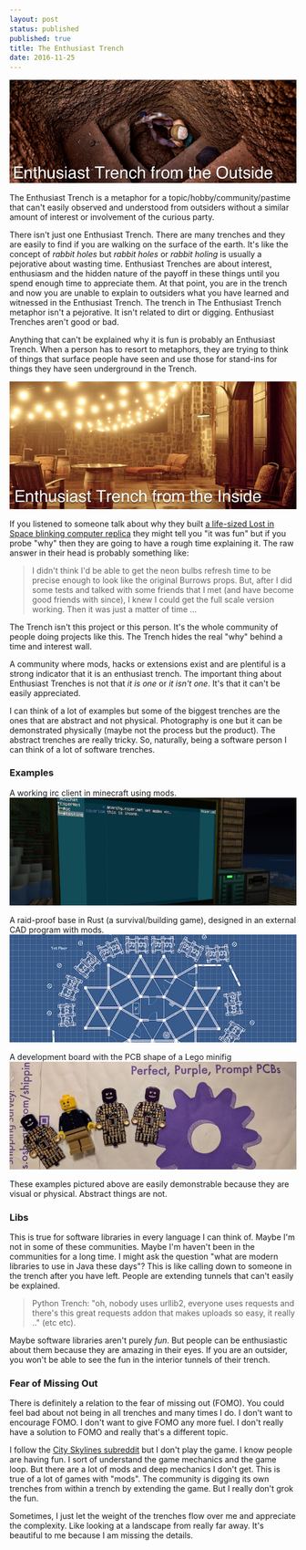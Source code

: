 ```yaml
---
layout: post
status: published
published: true
title: The Enthusiast Trench
date: 2016-11-25
---
```


![trench outside](/uploads/2016/trench_outside.png)

The Enthusiast Trench is a metaphor for a topic/hobby/community/pastime that can't easily observed
and understood from outsiders without a similar amount of interest or involvement of the curious party.

There isn't just one Enthusiast Trench.  There are many trenches and they are easily to find if you are walking
on the surface of the earth.  It's like the concept of *rabbit holes* but *rabbit holes* or *rabbit holing*
is usually a pejorative about wasting time.  Enthusiast Trenches are about interest, enthusiasm and the
hidden nature of the payoff in these things until you spend enough time to appreciate them.  At that point, you are
in the trench and now you are unable to explain to outsiders what you have learned and witnessed in
the Enthusiast Trench.  The trench in The Enthusiast Trench metaphor isn't a pejorative.  It isn't related to dirt or
digging.  Enthusiast Trenches aren't good or bad.

Anything that can't be explained why it is fun is probably an Enthusiast Trench.
When a person has to resort to metaphors, they are trying to think of things that surface people
have seen and use those for stand-ins for things they have seen underground in the Trench.

![trench inside](/uploads/2016/trench_inside.png)

If you listened to someone talk about why they built [a life-sized Lost in Space blinking computer replica](https://www.youtube.com/watch?v=quhA4ZtbX_)
they might tell you "it was fun" but if you probe "why" then they are going to have a rough time explaining
it.  The raw answer in their head is probably something like:

> I didn't think I'd be able to get the neon bulbs refresh time to be precise enough to look like the
> original Burrows props.  But, after I did some tests and talked with some friends that I met (and have
> become good friends with since), I knew I could get the full scale version working.  Then it was just a matter
> of time ...

The Trench isn't this project or this person.  It's the whole community of people doing projects like this.
The Trench hides the real "why" behind a time and interest wall.

A community where mods, hacks or extensions exist and are plentiful is a strong indicator that it is an
enthusiast trench.  The important thing about Enthusiast Trenches is not that _it is one_ or _it isn't one_.
It's that it can't be easily appreciated.

I can think of a lot of examples but some of the biggest trenches are the ones that are abstract and not
physical.  Photography is one but it can be demonstrated physically (maybe not the process but the product).
The abstract trenches are really tricky.  So, naturally, being a software person I can think of a lot of
software trenches.

### Examples

A working irc client in minecraft using mods.
![minecraft irc](/uploads/2016/trench_minecraft.jpg)

A raid-proof base in Rust (a survival/building game), designed in an external CAD program with mods.
![rust base](/uploads/2016/trench_rust.jpg)

A development board with the PCB shape of a Lego minifig
![lego pcb](/uploads/2016/trench_pcb.jpg)

These examples pictured above are easily demonstrable because they are visual or physical.  Abstract things are not.

### Libs

This is true for software libraries in every language I can think of.  Maybe I'm not in some of these communities.
Maybe I'm haven't been in the communities for a long time.  I might ask the question "what are modern
libraries to use in Java these days"?  This is like calling down to someone in the trench after you have
left.  People are extending tunnels that can't easily be explained.

> Python Trench: "oh, nobody uses urllib2, everyone uses requests
> and there's this great requests addon that makes uploads so easy, it really .." (etc etc).

Maybe software libraries aren't purely _fun_.  But people can be enthusiastic about them because they are amazing in
their eyes.  If you are an outsider, you won't be able to see the fun in the interior tunnels of their trench.

### Fear of Missing Out

There is definitely a relation to the fear of missing out (FOMO).
You could feel bad about not being in all trenches and many times I do.
I don't want to encourage FOMO.  I don't want to give FOMO any more fuel.
I don't really have a solution to FOMO and really that's a different topic.

I follow the [City Skylines subreddit](https://www.reddit.com/r/CitiesSkylines/) but I don't play the game.  I
know people are having fun. I sort of understand the game mechanics and the game loop. But there are a lot of mods and deep
mechanics I don't get.  This is true of a lot of games with "mods".  The community is digging its own
trenches from within a trench by extending the game.  But I really don't grok the fun.

Sometimes, I just let the weight of the trenches flow over me and appreciate the complexity.
Like looking at a landscape from really far away.  It's beautiful to me because I am missing the details.
